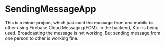 # SendingMessageApp

This is a minor project, which just send the message from one mobile to other using Firebase Cloud Messaging(FCM). In the backend, Ktor is being used. Broadcasting the message is not working. But sending message from one person to other is working fine.
